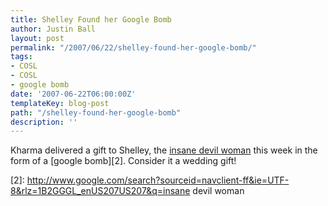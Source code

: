 ```yaml
---
title: Shelley Found her Google Bomb
author: Justin Ball
layout: post
permalink: "/2007/06/22/shelley-found-her-google-bomb/"
tags:
- COSL
- COSL
- google bomb
date: '2007-06-22T06:00:00Z'
templateKey: blog-post
path: "/shelley-found-her-google-bomb"
description: ''
---
```


Kharma delivered a gift to Shelley, the [insane devil woman][1] this week in the form of a [google bomb][2]. Consider it a wedding gift!

 [1]: http://shelleylyn.blogspot.com/2007/06/insane-devil-woman.html
 [2]: http://www.google.com/search?sourceid=navclient-ff&ie=UTF-8&rlz=1B2GGGL_enUS207US207&q=insane devil woman
